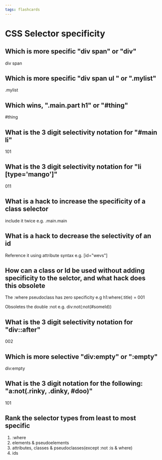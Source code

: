```yaml
---
tags: flashcards
---
```


# CSS Selector specificity

## Which is more specific "div span" or "div"

div span

## Which is more specific "div span ul " or ".mylist"

.mylist

## Which wins, ".main.part h1" or "#thing"

#thing

## What is the 3 digit selectivity notation for "#main li"

101

## What is the 3 digit selectivity notation for "li [type='mango']"

011

## What is a hack to increase the specificity of a class selector

include it twice e.g. .main.main

## What is a hack to decrease the selectivity of an id

Reference it using attribute syntax e.g. [id="wevs"]

## How can a class or Id be used without adding specificity to the selctor, and what hack does this obsolete

The :where pseudoclass has zero specificity e.g h1:where(.title) = 001

Obsoletes the double :not e.g. div:not(:not(#someId))

## What is the 3 digit selectivity notation for "div::after"

002

## Which is more selective "div:empty" or ":empty"

div:empty

## What is the 3 digit notation for the following: "a:not(.rinky, .dinky, #doo)"

101

## Rank the selector types from least to most specific

1. :where
2. elements & pseudoelements
3. attributes, classes & pseudoclasses(except :not :is & where)
4. ids